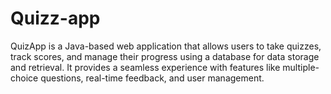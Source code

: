# Quizz-app
QuizApp is a Java-based web application that allows users to take quizzes, track scores, and manage their progress using a database for data storage and retrieval. It provides a seamless experience with features like multiple-choice questions, real-time feedback, and user management.
